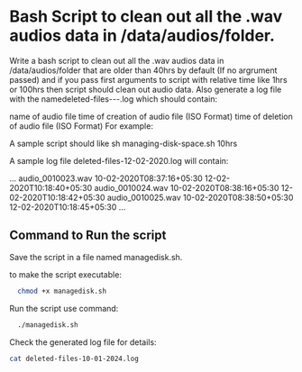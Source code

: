 
# Bash Script to clean out all the .wav  audios data in /data/audios/folder.

Write a bash script to clean out all the .wav  audios data in /data/audios/folder that are older than 40hrs by default (If no argrument passed) and if you pass first arguments to script with relative time like 1hrs or 100hrs then script should clean out audio data. Also generate a log file with the namedeleted-files-<date>-<month>-<year>.log which should contain:

name of audio file
time of creation of audio file (ISO Format)
time of deletion of audio file (ISO Format)
For example:

A sample script should like sh managing-disk-space.sh 10hrs

A sample log file deleted-files-12-02-2020.log will contain:

...
audio_0010023.wav 10-02-2020T08:37:16+05:30 12-02-2020T10:18:40+05:30
audio_0010024.wav 10-02-2020T08:38:16+05:30 12-02-2020T10:18:42+05:30
audio_0010025.wav 10-02-2020T08:38:50+05:30 12-02-2020T10:18:45+05:30
...
## Command to Run the script
Save the script in a file named managedisk.sh.

to make the script executable:

```bash
  chmod +x managedisk.sh
```
Run the script use command:

```bash
  ./managedisk.sh
```
Check the generated log file for details:

```bash
cat deleted-files-10-01-2024.log
```